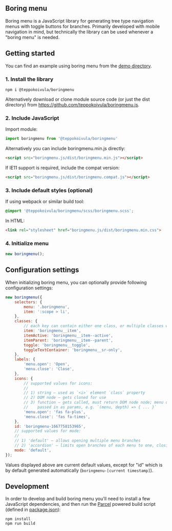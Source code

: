 Boring menu
-----------

Boring menu is a JavaScript library for generating tree type navigation menus with toggle buttons for branches. Primarily developed with mobile navigation in mind, but technically the library can be used whenever a "boring menu" is needed.

## Getting started

You can find an example using boring menu from the [demo directory](./demo/index.html).

### 1. Install the library

```console
npm i @teppokoivula/boringmenu
```

Alternatively download or clone module source code (or just the dist directory) from https://github.com/teppokoivula/boringmenu.js.

### 2. Include JavaScript

Import module:

```javascript
import boringmenu from '@teppokoivula/boringmenu'
```

Alternatively you can include boringmenu.min.js directly:

```html
<script src="boringmenu.js/dist/boringmenu.min.js"></script>
```

If IE11 support is required, include the compat version:

```html
<script src="boringmenu.js/dist/boringmenu.compat.js"></script>
```

### 3. Include default styles (optional)

If using webpack or similar build tool:

```scss
@import '@teppokoivula/boringmenu/scss/boringmenu.scss';
```

In HTML:

```html
<link rel="stylesheet" href="boringmenu.js/dist/boringmenu.min.css">
```

### 4. Initialize menu

```javascript
new boringmenu();
```

## Configuration settings

When initializing boring menu, you can optionally provide following configuration settings:

```javascript
new boringmenu({
	selectors: {
		menu: '.boringmenu',
		item: ':scope > li',
	},
	classes: {
		// each key can contain either one class, or multiple classes with space as a separator
		item: 'boringmenu__item',
		itemActive: 'boringmenu__item--active',
		itemParent: 'boringmenu__item--parent',
		toggle: 'boringmenu__toggle',
		toggleTextContainer: 'boringmenu__sr-only',
	},
	labels: {
		'menu.open': 'Open',
		'menu.close': 'Close',
	},
	icons: {
		// supported values for icons:
		//
		// 1) string — used as `<i>` element `class` property
		// 2) DOM node — gets cloned for use
		// 3) function — gets called, must return DOM node node; menu object and menu depth get
		//    passed in as params, e.g. `(menu, depth) => { ... }`
		'menu.open': 'fas fa-plus',
		'menu.close': 'fas fa-times',
	},
	id: 'boringmenu-1667758153965',
	// supported values for mode:
	//
	// 1) 'default' — allows opening multiple menu branches
	// 2) 'accordion' — limits open branches of each menu to one, closing all others automatically
	mode: 'default',
});
```

Values displayed above are current default values, except for "id" which is by default generated automatically (`boringmenu-[current timestamp]`).

## Development

In order to develop and build boring menu you'll need to install a few JavaScript dependencies, and then run the [Parcel](https://parceljs.org/) powered build script (defined in [package.json](./package.json)):

```
npm install
npm run build
```
